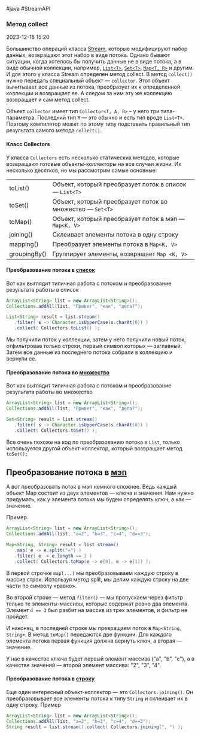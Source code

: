 #java #StreamAPI 
### Метод collect ###

2023-12-18 15:20

Большинство операций класса [Stream](StreamAPI), которые модифицируют набор данных, возвращают этот набор в виде потока. Однако бывают ситуации, когда хотелось бы получить данные не в виде потока, а в виде обычной коллекции, например, [`List<T>`](List), [`Set<T>`](Set), [`Map<T, R>`](Map) и другим. И для этого у класса Stream определен метод collect. В метод `collect()` нужно передать специальный объект — `collector`. Этот объект вычитывает все данные из потока, преобразует их к определенной коллекции и возвращает ее. А следом за ним эту же коллекцию возвращает и сам метод collect.

Объект `collector` имеет тип `Collector<T, A, R>` – у него три типа-параметра. Последний тип `R` — это обычно и есть тип вроде `List<T>`. Поэтому компилятор может по этому типу подставить правильный тип результата самого метода `collect()`.
#### Класс Collectors ####

У класса `Collectors` есть несколько статических методов, которые возвращают готовые объекты-коллекторы на все случаи жизни. Их несколько десятков, но мы рассмотрим самые основные:

|   |   |
|---|---|
|toList()|Объект, который преобразует поток в список — `List<T>`|
|toSet()|Объект, который преобразует поток во множество — `Set<T>`|
|toMap()|Объект, который преобразует поток в мэп — `Map<K, V>`|
|joining()|Склеивает элементы потока в одну строку|
|mapping()|Преобразует элементы потока в `Map<K, V>`|
|groupingBy()|Группирует элементы, возвращает `Map <K, V>`|

#### Преобразование потока в [список](List) ####

Вот как выглядит типичная работа с потоком и преобразование результата работы в список
```java
ArrayList<String> list = new ArrayList<String>();
Collections.addAll(list, "Привет", "как", "дела?");

List<String> result = list.stream()
   .filter( s -> Character.isUpperCase(s.charAt(0)) )
   .collect( Collectors.toList() );
```
Мы получили поток у коллекции, затем у него получили новый поток, отфильтровав только строки, первый символ которых — заглавный. Затем все данные из последнего потока собрали в коллекцию и вернули ее.
#### Преобразование потока во [множество](Set) ####

Вот как выглядит типичная работа с потоком и преобразование результата работы во множество
```java
ArrayList<String> list = new ArrayList<String>();
Collections.addAll(list, "Привет", "как", "дела?");

Set<String> result = list.stream()
   .filter( s -> Character.isUpperCase(s.charAt(0)) )
   .collect( Collectors.toSet() );
```
Все очень похоже на код по преобразованию потока в `List`, только используется другой объект-коллектор, который возвращает метод `toSet();`
## Преобразование потока в [мэп](Map)

А вот преобразовать поток в мэп немного сложнее. Ведь каждый объект Map состоит из двух элементов — ключа и значения. Нам нужно придумать, как у элемента потока мы будем определять ключ, а как — значение.

Пример.
```java
ArrayList<String> list = new ArrayList<String>();
Collections.addAll(list, "a=2", "b=3", "c=4", "d==3");

Map<String, String> result = list.stream()
   .map( e -> e.split("=") )
   .filter( e -> e.length == 2 )
   .collect( Collectors.toMap(e -> e[0], e -> e[1]) );
```
В первой строчке `map(...)` мы преобразовываем каждую строку в массив строк. Используя метод split, мы делим каждую строку на две части по символу «равно».

Во второй строке — метод `filter()` — мы пропускаем через фильтр только те элементы-массивы, которые содержат ровно два элемента. Элемент `d == 3` был разбит на массив из трех элементов, и фильтр не пройдет.

И наконец, в последней строке мы превращаем поток в `Map<String, String>`. В метод `toMap()` передаются две функции. Для каждого элемента потока первая функция должна вернуть ключ, а вторая — значение.

У нас в качестве ключа будет первый элемент массива ("a", "b", "c"), а в качестве значений — второй элемент массива: "2", "3", "4".
#### Преобразование потока в [строку](String) ####

Еще один интересный объект-коллектор — это `Collectors.joining()`. Он преобразовывает все элементы потока к типу `String` и склеивает их в одну строку. Пример
```java
ArrayList<String> list = new ArrayList<String>();
Collections.addAll(list, "a=2", "b=3", "c=4", "d==3");
String result = list.stream().collect( Collectors.joining(", ") );
```
